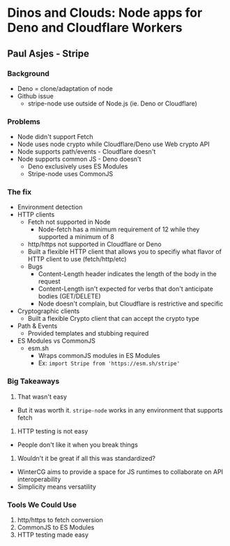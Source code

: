 # Dinos and Clouds: Node apps for Deno and Cloudflare Workers
## Paul Asjes - Stripe

### Background
- Deno = clone/adaptation of node
- Github issue
  - stripe-node use outside of Node.js (ie. Deno or Cloudflare)

### Problems
- Node didn't support Fetch
- Node uses node crypto while Cloudflare/Deno use Web crypto API
- Node supports path/events - Cloudflare doesn't
- Node supports common JS - Deno doesn't
  - Deno exclusively uses ES Modules
  - Stripe-node uses CommonJS

### The fix
- Environment detection
- HTTP clients
  - Fetch not supported in Node
    - Node-fetch has a minimum requirement of 12 while they supported a minimum of 8
  - http/https not supported in Cloudflare or Deno
  - Built a flexible HTTP client that allows you to specifiy what flavor of HTTP client to use (fetch/http/etc)
  - Bugs
    - Content-Length header indicates the length of the body in the request
    - Content-Length isn't expected for verbs that don't anticipate bodies (GET/DELETE)
    - Node doesn't complain, but Cloudflare is restrictive and specific
- Cryptographic clients
  - Built a flexible Crypto client that can accept the crypto type
- Path & Events
  - Provided templates and stubbing required
- ES Modules vs CommonJS
  - esm.sh
    - Wraps commonJS modules in ES Modules
    - Ex: `import Stripe from 'https://esm.sh/stripe'`

### Big Takeaways
1. That wasn't easy
  - But it was worth it. `stripe-node` works in any environment that supports fetch
1. HTTP testing is not easy
  - People don't like it when you break things
1. Wouldn't it be great if all this was standardized?
  - WinterCG aims to provide a space for JS runtimes to collaborate on API interoperability
- Simplicity means versatility

### Tools We Could Use
1. http/https to fetch conversion
1. CommonJS to ES Modules
1. HTTP testing made easy

